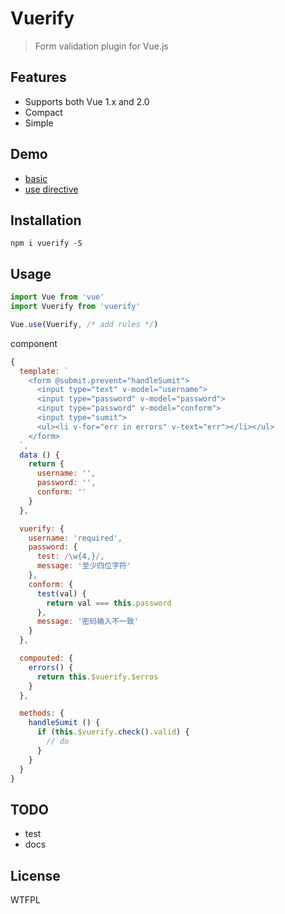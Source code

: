 # Vuerify

> Form validation plugin for Vue.js

## Features

- Supports both Vue 1.x and 2.0
- Compact
- Simple

## Demo
- [basic](qingwei-li.github.io/vuerify/signup)
- [use directive](qingwei-li.github.io/vuerify/use-directive)

## Installation
```shell
npm i vuerify -S
```

## Usage
```javascript
import Vue from 'vue'
import Vuerify from 'vuerify'

Vue.use(Vuerify, /* add rules */)
```

component
```javascript
{
  template: `
    <form @submit.prevent="handleSumit">
      <input type="text" v-model="username">
      <input type="password" v-model="password">
      <input type="password" v-model="conform">
      <input type="sumit">
      <ul><li v-for="err in errors" v-text="err"></li></ul>
    </form>
  `,
  data () {
    return {
      username: '',
      password: '',
      conform: ''
    }
  },

  vuerify: {
    username: 'required',
    password: {
      test: /\w{4,}/,
      message: '至少四位字符'
    },
    conform: {
      test(val) {
        return val === this.password
      },
      message: '密码输入不一致'
    }
  },

  compouted: {
    errors() {
      return this.$vuerify.$erros
    }
  },

  methods: {
    handleSumit () {
      if (this.$vuerify.check().valid) {
        // do
      }
    }
  }
}
```

## TODO
- test
- docs

## License
WTFPL

